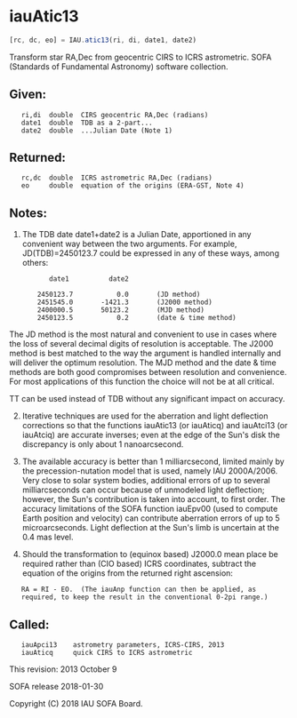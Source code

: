 # iauAtic13

```js
[rc, dc, eo] = IAU.atic13(ri, di, date1, date2)
```

Transform star RA,Dec from geocentric CIRS to ICRS astrometric.
SOFA (Standards of Fundamental Astronomy) software collection.


## Given:
```
   ri,di  double  CIRS geocentric RA,Dec (radians)
   date1  double  TDB as a 2-part...
   date2  double  ...Julian Date (Note 1)
```

## Returned:
```
   rc,dc  double  ICRS astrometric RA,Dec (radians)
   eo     double  equation of the origins (ERA-GST, Note 4)
```

## Notes:

1) The TDB date date1+date2 is a Julian Date, apportioned in any
   convenient way between the two arguments.  For example,
   JD(TDB)=2450123.7 could be expressed in any of these ways, among
   others:

```
          date1          date2

       2450123.7           0.0       (JD method)
       2451545.0       -1421.3       (J2000 method)
       2400000.5       50123.2       (MJD method)
       2450123.5           0.2       (date & time method)
```

   The JD method is the most natural and convenient to use in cases
   where the loss of several decimal digits of resolution is
   acceptable.  The J2000 method is best matched to the way the
   argument is handled internally and will deliver the optimum
   resolution.  The MJD method and the date & time methods are both
   good compromises between resolution and convenience.  For most
   applications of this function the choice will not be at all
   critical.

   TT can be used instead of TDB without any significant impact on
   accuracy.

2) Iterative techniques are used for the aberration and light
   deflection corrections so that the functions iauAtic13 (or
   iauAticq) and iauAtci13 (or iauAtciq) are accurate inverses;
   even at the edge of the Sun's disk the discrepancy is only about
   1 nanoarcsecond.

3) The available accuracy is better than 1 milliarcsecond, limited
   mainly by the precession-nutation model that is used, namely
   IAU 2000A/2006.  Very close to solar system bodies, additional
   errors of up to several milliarcseconds can occur because of
   unmodeled light deflection;  however, the Sun's contribution is
   taken into account, to first order.  The accuracy limitations of
   the SOFA function iauEpv00 (used to compute Earth position and
   velocity) can contribute aberration errors of up to
   5 microarcseconds.  Light deflection at the Sun's limb is
   uncertain at the 0.4 mas level.

4) Should the transformation to (equinox based) J2000.0 mean place
   be required rather than (CIO based) ICRS coordinates, subtract the
   equation of the origins from the returned right ascension:
```
   RA = RI - EO.  (The iauAnp function can then be applied, as
   required, to keep the result in the conventional 0-2pi range.)
```

## Called:
```
   iauApci13    astrometry parameters, ICRS-CIRS, 2013
   iauAticq     quick CIRS to ICRS astrometric
```

This revision:   2013 October 9

SOFA release 2018-01-30

Copyright (C) 2018 IAU SOFA Board.
